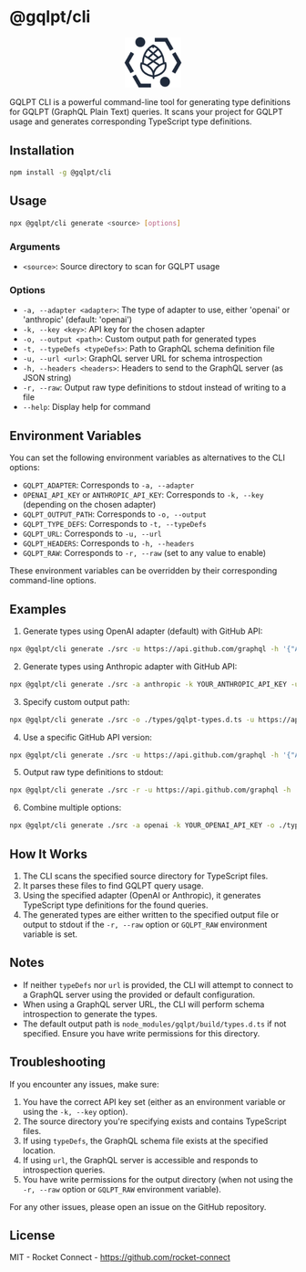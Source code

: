 # @gqlpt/cli

<div align="center" style="text-align: center;">
<img src="https://github.com/rocket-connect/gqlpt/raw/main/apps/playground/public/logo.svg" width="20%" alt="GQLPT">
</div>

GQLPT CLI is a powerful command-line tool for generating type definitions for GQLPT (GraphQL Plain Text) queries. It scans your project for GQLPT usage and generates corresponding TypeScript type definitions.

## Installation

```bash
npm install -g @gqlpt/cli
```

## Usage

```bash
npx @gqlpt/cli generate <source> [options]
```

### Arguments

- `<source>`: Source directory to scan for GQLPT usage

### Options

- `-a, --adapter <adapter>`: The type of adapter to use, either 'openai' or 'anthropic' (default: 'openai')
- `-k, --key <key>`: API key for the chosen adapter
- `-o, --output <path>`: Custom output path for generated types
- `-t, --typeDefs <typeDefs>`: Path to GraphQL schema definition file
- `-u, --url <url>`: GraphQL server URL for schema introspection
- `-h, --headers <headers>`: Headers to send to the GraphQL server (as JSON string)
- `-r, --raw`: Output raw type definitions to stdout instead of writing to a file
- `--help`: Display help for command

## Environment Variables

You can set the following environment variables as alternatives to the CLI options:

- `GQLPT_ADAPTER`: Corresponds to `-a, --adapter`
- `OPENAI_API_KEY` or `ANTHROPIC_API_KEY`: Corresponds to `-k, --key` (depending on the chosen adapter)
- `GQLPT_OUTPUT_PATH`: Corresponds to `-o, --output`
- `GQLPT_TYPE_DEFS`: Corresponds to `-t, --typeDefs`
- `GQLPT_URL`: Corresponds to `-u, --url`
- `GQLPT_HEADERS`: Corresponds to `-h, --headers`
- `GQLPT_RAW`: Corresponds to `-r, --raw` (set to any value to enable)

These environment variables can be overridden by their corresponding command-line options.

## Examples

1. Generate types using OpenAI adapter (default) with GitHub API:

```bash
npx @gqlpt/cli generate ./src -u https://api.github.com/graphql -h '{"Authorization": "Bearer YOUR_GITHUB_TOKEN"}'
```

2. Generate types using Anthropic adapter with GitHub API:

```bash
npx @gqlpt/cli generate ./src -a anthropic -k YOUR_ANTHROPIC_API_KEY -u https://api.github.com/graphql -h '{"Authorization": "Bearer YOUR_GITHUB_TOKEN"}'
```

3. Specify custom output path:

```bash
npx @gqlpt/cli generate ./src -o ./types/gqlpt-types.d.ts -u https://api.github.com/graphql -h '{"Authorization": "Bearer YOUR_GITHUB_TOKEN"}'
```

4. Use a specific GitHub API version:

```bash
npx @gqlpt/cli generate ./src -u https://api.github.com/graphql -h '{"Authorization": "Bearer YOUR_GITHUB_TOKEN", "X-GitHub-Api-Version": "2022-11-28"}'
```

5. Output raw type definitions to stdout:

```bash
npx @gqlpt/cli generate ./src -r -u https://api.github.com/graphql -h '{"Authorization": "Bearer YOUR_GITHUB_TOKEN"}' > github-types.ts
```

6. Combine multiple options:

```bash
npx @gqlpt/cli generate ./src -a openai -k YOUR_OPENAI_API_KEY -o ./types/github-types.d.ts -u https://api.github.com/graphql -h '{"Authorization": "Bearer YOUR_GITHUB_TOKEN", "X-GitHub-Api-Version": "2022-11-28"}' -r
```

## How It Works

1. The CLI scans the specified source directory for TypeScript files.
2. It parses these files to find GQLPT query usage.
3. Using the specified adapter (OpenAI or Anthropic), it generates TypeScript type definitions for the found queries.
4. The generated types are either written to the specified output file or output to stdout if the `-r, --raw` option or `GQLPT_RAW` environment variable is set.

## Notes

- If neither `typeDefs` nor `url` is provided, the CLI will attempt to connect to a GraphQL server using the provided or default configuration.
- When using a GraphQL server URL, the CLI will perform schema introspection to generate the types.
- The default output path is `node_modules/gqlpt/build/types.d.ts` if not specified. Ensure you have write permissions for this directory.

## Troubleshooting

If you encounter any issues, make sure:

1. You have the correct API key set (either as an environment variable or using the `-k, --key` option).
2. The source directory you're specifying exists and contains TypeScript files.
3. If using `typeDefs`, the GraphQL schema file exists at the specified location.
4. If using `url`, the GraphQL server is accessible and responds to introspection queries.
5. You have write permissions for the output directory (when not using the `-r, --raw` option or `GQLPT_RAW` environment variable).

For any other issues, please open an issue on the GitHub repository.

## License

MIT - Rocket Connect - https://github.com/rocket-connect
